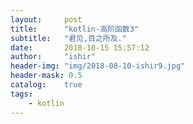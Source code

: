 ```yaml
---
layout:     post
title:      "kotlin-高阶函数3"
subtitle:   "君见,目之所及."
date:       2018-10-15 15:57:12
author:     "ishir"
header-img: "img/2018-08-10-ishir9.jpg"
header-mask: 0.5
catalog:    true
tags:
    - kotlin
---
```

**<font size="5">  </font>**
<!--上标：º ¹ ² ³ ⁴⁵ ⁶ ⁷ ⁸ ⁹ ⁺ ⁻ ⁼ ⁽ ⁾ ⁿ ′ ½下标：₀ ₁ ₂ ₃ ₄ ₅ ₆ ₇ ₈ ₉ ₊ ₋ ₌ ₍ ₎-->

## 
